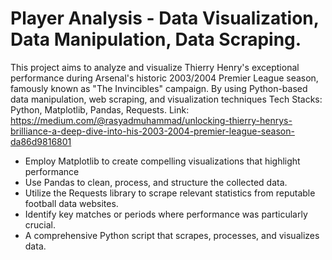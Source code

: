 # Player Analysis - Data Visualization, Data Manipulation, Data Scraping.
This project aims to analyze and visualize Thierry Henry's exceptional performance during Arsenal's 
historic 2003/2004 Premier League season, famously known as "The Invincibles" campaign. 
By using Python-based data manipulation, web scraping, and visualization techniques
Tech Stacks: Python, Matplotlib, Pandas, Requests.
Link: https://medium.com/@rasyadmuhammad/unlocking-thierry-henrys-brilliance-a-deep-dive-into-his-2003-2004-premier-league-season-da86d9816801
- Employ Matplotlib to create compelling visualizations that highlight performance
- Use Pandas to clean, process, and structure the collected data.
- Utilize the Requests library to scrape relevant statistics from reputable football data websites.
- Identify key matches or periods where performance was particularly crucial.
- A comprehensive Python script that scrapes, processes, and visualizes data.
